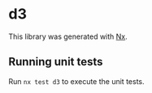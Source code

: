 # d3

This library was generated with [Nx](https://nx.dev).

## Running unit tests

Run `nx test d3` to execute the unit tests.

